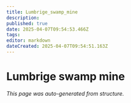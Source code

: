 ```yaml
---
title: Lumbrige_swamp_mine
description: 
published: true
date: 2025-04-07T09:54:53.466Z
tags: 
editor: markdown
dateCreated: 2025-04-07T09:54:51.163Z
---
```


# Lumbrige swamp mine

*This page was auto-generated from structure.*